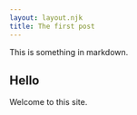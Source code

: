 ```yaml
---
layout: layout.njk
title: The first post
---
```


This is something in markdown.

## Hello

Welcome to this site.
